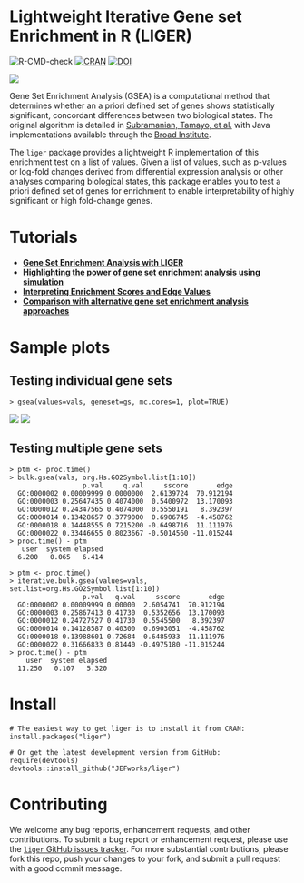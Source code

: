 # Lightweight Iterative Gene set Enrichment in R (LIGER)

![R-CMD-check](https://github.com/JEFworks/liger/workflows/R-CMD-check/badge.svg)
[![CRAN](https://www.r-pkg.org/badges/version/liger)](https://CRAN.R-project.org/package=liger)
[![DOI](https://zenodo.org/badge/43224920.svg)](https://zenodo.org/badge/latestdoi/43224920)

![](tools/liger_logo.svg) 

Gene Set Enrichment Analysis (GSEA) is a computational method that determines whether an a priori defined set of genes shows statistically significant, concordant differences between two biological states. The original algorithm is detailed in [Subramanian, Tamayo, et al.](http://www.pnas.org/content/102/43/15545.full.pdf) with Java implementations available through the [Broad Institute](http://www.broadinstitute.org/gsea/index.jsp).

The `liger` package provides a lightweight R implementation of this enrichment test on a list of values. Given a list of values, such as p-values or log-fold changes derived from differential expression analysis or other analyses comparing biological states, this package enables you to test a priori defined set of genes for enrichment to enable interpretability of highly significant or high fold-change genes.

# Tutorials
- **[Gene Set Enrichment Analysis with LIGER](vignettes/gsea.html)**  
- **[Highlighting the power of gene set enrichment analysis using simulation](vignettes/simulation.html)**  
- **[Interpreting Enrichment Scores and Edge Values](vignettes/interpreting.html)**  
- **[Comparison with alternative gene set enrichment analysis approaches](vignettes/comparison.html)**  

# Sample plots

## Testing individual gene sets
```
> gsea(values=vals, geneset=gs, mc.cores=1, plot=TRUE)
```

![](tools/gsea_tp.png)
![](tools/gsea_tn.png)

## Testing multiple gene sets

```
> ptm <- proc.time()
> bulk.gsea(vals, org.Hs.GO2Symbol.list[1:10])
                  p.val     q.val     sscore       edge
  GO:0000002 0.00009999 0.0000000  2.6139724  70.912194
  GO:0000003 0.25647435 0.4074000  0.5400972  13.170093
  GO:0000012 0.24347565 0.4074000  0.5550191   8.392397
  GO:0000014 0.13428657 0.3779000  0.6906745  -4.458762
  GO:0000018 0.14448555 0.7215200 -0.6498716  11.111976
  GO:0000022 0.33446655 0.8023667 -0.5014560 -11.015244
> proc.time() - ptm
   user  system elapsed
  6.200   0.065   6.414
```

```
> ptm <- proc.time()
> iterative.bulk.gsea(values=vals, set.list=org.Hs.GO2Symbol.list[1:10])
                  p.val   q.val     sscore       edge
  GO:0000002 0.00009999 0.00000  2.6054741  70.912194
  GO:0000003 0.25867413 0.41730  0.5352656  13.170093
  GO:0000012 0.24727527 0.41730  0.5545500   8.392397
  GO:0000014 0.14128587 0.40300  0.6903051  -4.458762
  GO:0000018 0.13988601 0.72684 -0.6485933  11.111976
  GO:0000022 0.31666833 0.81440 -0.4975180 -11.015244
> proc.time() - ptm
    user  system elapsed
  11.250   0.107   5.320
```


# Install
```
# The easiest way to get liger is to install it from CRAN:
install.packages("liger")

# Or get the latest development version from GitHub:
require(devtools)
devtools::install_github("JEFworks/liger")
```

# Contributing

We welcome any bug reports, enhancement requests, and other contributions. To submit a bug report or enhancement request, please use the [`liger` GitHub issues tracker](https://github.com/JEFworks/liger/issues). For more substantial contributions, please fork this repo, push your changes to your fork, and submit a pull request with a good commit message.
